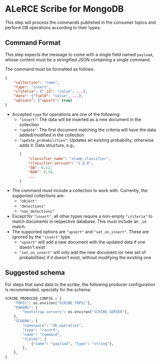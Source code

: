 # ALeRCE Scribe for MongoDB

This step will process the commands published in the consumer topics and perform DB operations according to their types:

## Command Format

This step expects the message to come with a single field named `payload`, whose content must be a
stringified JSON containing a single command.

The command must be formatted as follows:

```json
{
    "collection": "name",
    "type": "insert",
    "criteria": {"_id": "value", ...},
    "data": {"field": "value", ...},
    "options": {"upsert": true}
}
```
- Accepted `type` for operations are one of the following:
  * `"insert"`: The data will be inserted as a new document in the collection
  * `"update"`: The first document matching the criteria will have the data added/modified in the collection 
  * `"update_probabilities"`: Updates an existing probability, otherwise adds it. Data structure, e.g.,
    ```json
    {
        "classifier_name": "stamp_classifier",
        "classifier_version": "1.0.0",
        "SN": 0.12,
        "AGN": 0.34,
        ...
    }
    ```
- The command *must* include a collection to work with. Currently, the supported collections are:
  * `"object"`
  * `"detections"`
  * `"non_detections"`
- Except for `"insert"`, all other types require a non-empty `"criteria"` to match documents in respective database. This must include an `_id` match.
- The supported options are `"upsert"` and `"set_on_insert"`. These are ignored by the `"insert"` type.
  * `"upsert"` will add a new document with the updated data if one doesn't exist
  * `"set_on_insert"` will only add the new document (or new set of probabilities) if it doesn't exist, without modifying the existing one

## Suggested schema

For steps that sand data to the scribe, the following producer configuration is recommended, specially for the schema:

```python
SCRIBE_PRODUCER_CONFIG = {
    "TOPIC": os.environ["SCRIBE_TOPIC"],
    "PARAMS": {
        "bootstrap.servers": os.environ["SCRIBE_SERVER"],
    },
    "SCHEMA": {
        "namespace": "db_operation",
        "type": "record",
        "name": "Command",
        "fields": [
            {"name": "payload", "type": "string"},
        ],
    },
}
```
